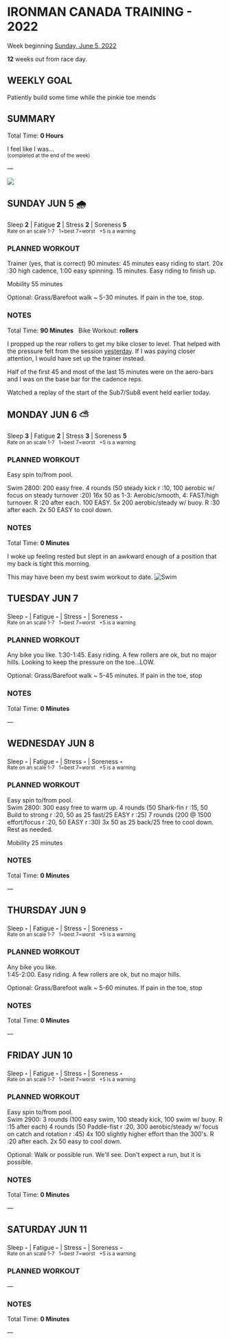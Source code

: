 # IRONMAN CANADA TRAINING - 2022
Week beginning [Sunday, June 5, 2022](javascript:flick('sun');)

**12** weeks out from race day.

## WEEKLY GOAL
Patiently build some time while the pinkie toe mends

## SUMMARY
Total Time: **0 Hours**

I feel like I was...
<br /><sup>(completed at the end of the week)</sup>

&mdash;

![](/assets/jpg/II-9x550.jpeg)

## SUNDAY JUN 5 🌧
Sleep **2** | Fatigue **2** | Stress **2** | Soreness **5**
<sup><br />Rate on an scale 1-7 &nbsp; 1=best 7=worst &nbsp; +5 is a warning</sup>

### PLANNED WORKOUT
Trainer (yes, that is correct)
90 minutes: 
45 minutes easy riding to start. 
20x :30 high cadence, 1:00 easy spinning. 
15 minutes. Easy riding to finish up.
 
Mobility 55 minutes

Optional: Grass/Barefoot walk ~ 5-30 minutes. If pain in the toe, stop.

### NOTES
Total Time: **90 Minutes** &nbsp; Bike Workout: **rollers**

I propped up the rear rollers to get my bike closer to level.  That helped with the pressure felt from the session [yesterday](ironman2022-13weeksout?sat).  If I was paying closer attention, I would have set up the trainer instead.

Half of the first 45 and most of the last 15 minutes were on the aero-bars and I was on the base bar for the cadence reps.

Watched a replay of the start of the Sub7/Sub8 event held earlier today. 

<!---->
## MONDAY JUN 6 ⛅️
Sleep **3** | Fatigue **2** | Stress **3** | Soreness **5**
<sup><br />Rate on an scale 1-7 &nbsp; 1=best 7=worst &nbsp; +5 is a warning</sup>

### PLANNED WORKOUT
Easy spin to/from pool.

Swim 2800: 
200 easy free. 
4 rounds (50 steady kick r :10, 100 aerobic w/ focus on steady turnover :20) 
16x 50 as 1-3: Aerobic/smooth, 4: FAST/high turnover. R :20 after each. 
100 EASY. 
5x 200 aerobic/steady w/ buoy. R :30 after each. 
2x 50 EASY to cool down.

### NOTES
Total Time: **0 Minutes**

I woke up feeling rested but slept in an awkward enough of a position that my back is tight this morning.

This may have been my best swim workout to date.
![Swim](/assets/jpg/swim-20220606.jpeg)


<!---->
## TUESDAY JUN 7
Sleep **-** | Fatigue **-** | Stress **-** | Soreness **-**
<sup><br />Rate on an scale 1-7 &nbsp; 1=best 7=worst &nbsp; +5 is a warning</sup>

### PLANNED WORKOUT
Any bike you like. 
1:30-1:45. 
Easy riding. A few rollers are ok, but no major hills. Looking to keep the pressure on the toe...LOW.

Optional: Grass/Barefoot walk ~ 5-45 minutes. If pain in the toe, stop

### NOTES
Total Time: **0 Minutes**

&mdash;  

<!---->
## WEDNESDAY JUN 8
Sleep **-** | Fatigue **-** | Stress **-** | Soreness **-**
<sup><br />Rate on an scale 1-7 &nbsp; 1=best 7=worst &nbsp; +5 is a warning</sup>

### PLANNED WORKOUT
Easy spin to/from pool.  
Swim 2800: 
300 easy free to warm up. 
4 rounds (50 Shark-fin r :15, 50 Build to strong r :20, 50 as 25 fast/25 EASY r :25)
7 rounds (200 @ 1500 effort/focus r :20, 50 EASY r :30)
3x 50 as 25 back/25 free to cool down. Rest as needed.

Mobility 25 minutes

### NOTES
Total Time: **0 Minutes**

&mdash;  

<!---->
## THURSDAY JUN 9
Sleep **-** | Fatigue **-** | Stress **-** | Soreness **-**
<sup><br />Rate on an scale 1-7 &nbsp; 1=best 7=worst &nbsp; +5 is a warning</sup>

### PLANNED WORKOUT
Any bike you like.   
1:45-2:00. 
Easy riding. A few rollers are ok, but no major hills.

Optional: Grass/Barefoot walk ~ 5-60 minutes. If pain in the toe, stop

### NOTES
Total Time: **0 Minutes**

&mdash;  

<!---->
## FRIDAY JUN 10
Sleep **-** | Fatigue **-** | Stress **-** | Soreness **-**
<sup><br />Rate on an scale 1-7 &nbsp; 1=best 7=worst &nbsp; +5 is a warning</sup>

### PLANNED WORKOUT
Easy spin to/from pool.  
Swim 2900: 
3 rounds (100 easy swim, 100 steady kick, 100 swim w/ buoy. R :15 after each)
4 rounds (50 Paddle-fist r :20, 300 aerobic/steady w/ focus on catch and rotation r :45)
4x 100 slightly higher effort than the 300's. R :20 after each. 
2x 50 easy to cool down.
 
Optional: Walk or possible run. We'll see. Don't expect a run, but it is possible. 

### NOTES
Total Time: **0 Minutes**

&mdash;  

<!---->
## SATURDAY JUN 11
Sleep **-** | Fatigue **-** | Stress **-** | Soreness **-**
<sup><br />Rate on an scale 1-7 &nbsp; 1=best 7=worst &nbsp; +5 is a warning</sup>

### PLANNED WORKOUT
&mdash;  

### NOTES
Total Time: **0 Minutes**

&mdash;  
